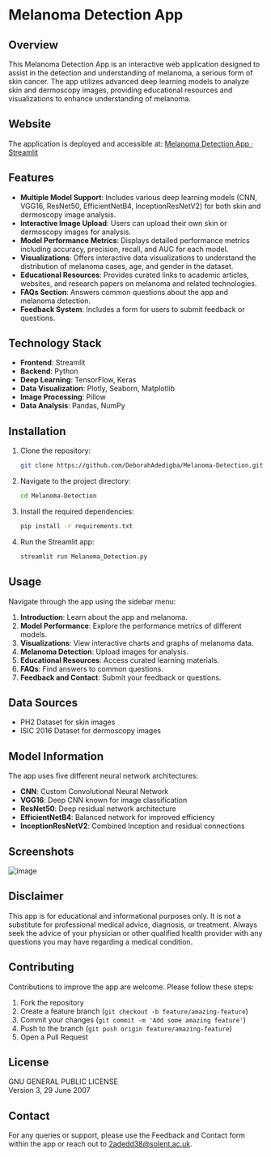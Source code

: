 # Melanoma Detection App

## Overview
This Melanoma Detection App is an interactive web application designed to assist in the detection and understanding of melanoma, a serious form of skin cancer. The app utilizes advanced deep learning models to analyze skin and dermoscopy images, providing educational resources and visualizations to enhance understanding of melanoma.

## Website
The application is deployed and accessible at: [Melanoma Detection App · Streamlit](https://melanoma-detection-ai.streamlit.app/)

## Features
- **Multiple Model Support**: Includes various deep learning models (CNN, VGG16, ResNet50, EfficientNetB4, InceptionResNetV2) for both skin and dermoscopy image analysis.
- **Interactive Image Upload**: Users can upload their own skin or dermoscopy images for analysis.
- **Model Performance Metrics**: Displays detailed performance metrics including accuracy, precision, recall, and AUC for each model.
- **Visualizations**: Offers interactive data visualizations to understand the distribution of melanoma cases, age, and gender in the dataset.
- **Educational Resources**: Provides curated links to academic articles, websites, and research papers on melanoma and related technologies.
- **FAQs Section**: Answers common questions about the app and melanoma detection.
- **Feedback System**: Includes a form for users to submit feedback or questions.

## Technology Stack
- **Frontend**: Streamlit
- **Backend**: Python
- **Deep Learning**: TensorFlow, Keras
- **Data Visualization**: Plotly, Seaborn, Matplotlib
- **Image Processing**: Pillow
- **Data Analysis**: Pandas, NumPy

## Installation
1. Clone the repository:
   ```bash
   git clone https://github.com/DeborahAdedigba/Melanoma-Detection.git
   ```
2. Navigate to the project directory:
   ```bash
   cd Melanoma-Detection
   ```
3. Install the required dependencies:
   ```bash
   pip install -r requirements.txt
   ```
4. Run the Streamlit app:
   ```bash
   streamlit run Melanoma_Detection.py
   ```

## Usage
Navigate through the app using the sidebar menu:
1. **Introduction**: Learn about the app and melanoma.
2. **Model Performance**: Explore the performance metrics of different models.
3. **Visualizations**: View interactive charts and graphs of melanoma data.
4. **Melanoma Detection**: Upload images for analysis.
5. **Educational Resources**: Access curated learning materials.
6. **FAQs**: Find answers to common questions.
7. **Feedback and Contact**: Submit your feedback or questions.

## Data Sources
- PH2 Dataset for skin images
- ISIC 2016 Dataset for dermoscopy images

## Model Information
The app uses five different neural network architectures:
- **CNN**: Custom Convolutional Neural Network
- **VGG16**: Deep CNN known for image classification
- **ResNet50**: Deep residual network architecture
- **EfficientNetB4**: Balanced network for improved efficiency
- **InceptionResNetV2**: Combined Inception and residual connections

## Screenshots
![image](https://github.com/user-attachments/assets/e854143c-c5d1-45d3-9aef-8b95d269d45a)


## Disclaimer
This app is for educational and informational purposes only. It is not a substitute for professional medical advice, diagnosis, or treatment. Always seek the advice of your physician or other qualified health provider with any questions you may have regarding a medical condition.

## Contributing
Contributions to improve the app are welcome. Please follow these steps:
1. Fork the repository
2. Create a feature branch (`git checkout -b feature/amazing-feature`)
3. Commit your changes (`git commit -m 'Add some amazing feature'`)
4. Push to the branch (`git push origin feature/amazing-feature`)
5. Open a Pull Request

## License
GNU GENERAL PUBLIC LICENSE  
Version 3, 29 June 2007

## Contact
For any queries or support, please use the Feedback and Contact form within the app or reach out to 2adedd38@solent.ac.uk.
